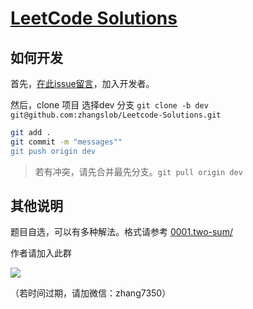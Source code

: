 # [LeetCode Solutions](https://leetcode-cn.com/)

## 如何开发

首先，[在此issue留言](https://github.com/zhangslob/Leetcode-Solutions/issues/8)，加入开发者。

然后，clone 项目 选择dev 分支
`git clone -b dev git@github.com:zhangslob/Leetcode-Solutions.git`

```bash
git add .
git commit -m "messages""
git push origin dev
```

>若有冲突，请先合并最先分支。`git pull origin dev`

## 其他说明

题目自选，可以有多种解法。格式请参考 [0001.two-sum/](https://github.com/zhangslob/Leetcode-Solutions/tree/master/problems/0001.two-sum)

作者请加入此群

![](https://i.imgur.com/ddWGZ0R.png)

（若时间过期，请加微信：zhang7350）
